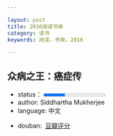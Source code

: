 ```yaml
---

layout: post
title: 2016阅读书单
category: 读书
keywords: 阅读，书单，2016

---
```


## 众病之王：癌症传
- status： <progress value="179" max="521">
- author: Siddhartha Mukherjee
- language: 中文
<!-- - cover: <img src="https://img1.doubanio.com/lpic/s24598159.jpg" alt="书籍封面" > -->
- douban:  <a href="https://book.douban.com/subject/20507206/">豆瓣评分</a>